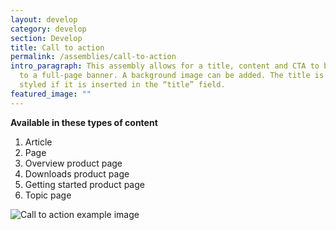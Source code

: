 ```yaml
---
layout: develop
category: develop
section: Develop
title: Call to action
permalink: /assemblies/call-to-action
intro_paragraph: This assembly allows for a title, content and CTA to be added
  to a full-page banner. A background image can be added. The title is only
  styled if it is inserted in the “title” field.
featured_image: ""
---
```

**Available in these types of content**

1. Article
2. Page
3. Overview product page
4. Downloads product page
5. Getting started product page
6. Topic page

![Call to action example image](/design-manual/assets/uploads/call-to-action-example.png)
